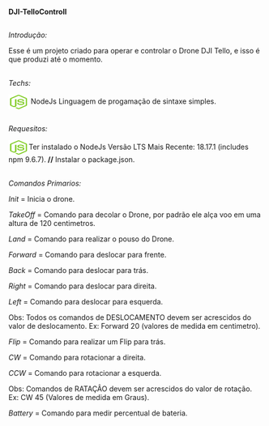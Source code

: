 <b>DJI-TelloControll</b>
##

<i>Introdução:</i>

Esse é um projeto criado para operar e controlar o Drone DJI Tello, e isso é que produzi até o momento. 
##

<i>Techs:</i>

 <img align="center" alt="Emerson-NodeJs" height="30" width="40" src="https://raw.githubusercontent.com/devicons/devicon/master/icons/nodejs/nodejs-original.svg"> NodeJs Linguagem de progamação de sintaxe simples. 
##

<i>Requesitos:</i>

 <img align="center" alt="Emerson-NodeJs" height="30" width="40" src="https://raw.githubusercontent.com/devicons/devicon/master/icons/nodejs/nodejs-original.svg">Ter instalado o NodeJs Versão LTS Mais Recente: 18.17.1 (includes npm 9.6.7).<b>  //</b>
Instalar o package.json.

##

<i>Comandos Primarios:</i>

<i>Init</i> = Inicia o drone. 

<i>TakeOff</i> = Comando para decolar o Drone, por padrão ele alça voo em uma altura de 120 centimetros. 

<i>Land</i> = Comando para realizar o pouso do Drone.

<i>Forward</i> = Comando para deslocar para frente. 

<i>Back</i> = Comando para deslocar para trás. 

<i>Right</i> = Comando para deslocar para direita. 

<i>Left</i> = Comando para deslocar para esquerda. 

Obs: Todos os comandos de DESLOCAMENTO devem ser acrescidos do valor de deslocamento. Ex: Forward 20 (valores de medida em centimetro).

<i>Flip</i> = Comando para realizar um Flip para trás. 

<i>CW</i> = Comando para rotacionar a direita. 

<i>CCW</i> = Comando para rotacionar a esquerda. 

Obs: Comandos de RATAÇÂO devem ser acrescidos do valor de rotação. Ex: CW 45 (Valores de medida em Graus).

<i>Battery</i> = Comando para medir percentual de bateria. 

